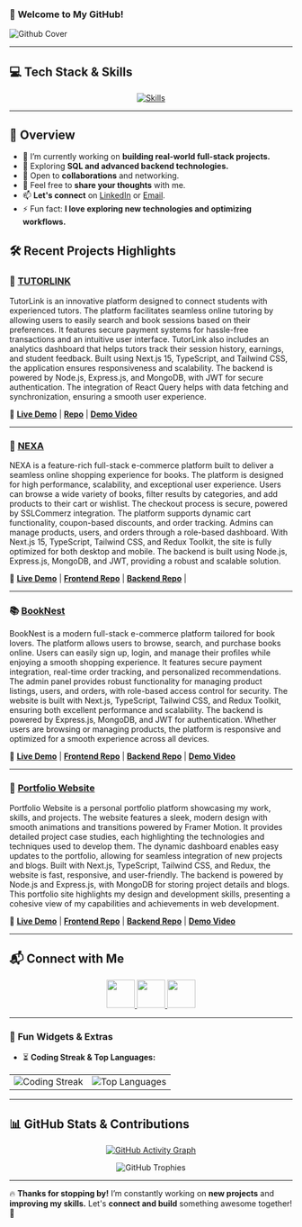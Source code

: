 ### 🚀 **Welcome to My GitHub!**

![Github Cover](./images/Banner-Github.gif)

---

## 💻 **Tech Stack & Skills**

<p align="center">
  <a href="#"><img src="https://skillicons.dev/icons?i=html,css,tailwind,js,ts,react,redux,next,nodejs,express,mongodb,postman,figma" alt="Skills" /></a>
</p>

---

## 🚀 **Overview**

- 🔭 I’m currently working on **building real-world full-stack projects.**
- 🌱 Exploring **SQL and advanced backend technologies.**
- 🤝 Open to **collaborations** and networking.
- 💬 Feel free to **share your thoughts** with me.
- 📫 **Let's connect** on [LinkedIn](https://www.linkedin.com/in/md-shakilhossain) or [Email](mailto:mrshakilhossain@outlook.com).
- ⚡ Fun fact: **I love exploring new technologies and optimizing workflows.**

## 🛠️ **Recent Projects Highlights**

### 🚀 [**TUTORLINK**](https://tutor-link-web.vercel.app)

TutorLink is an innovative platform designed to connect students with experienced tutors. The platform facilitates seamless online tutoring by allowing users to easily search and book sessions based on their preferences. It features secure payment systems for hassle-free transactions and an intuitive user interface. TutorLink also includes an analytics dashboard that helps tutors track their session history, earnings, and student feedback. Built using Next.js 15, TypeScript, and Tailwind CSS, the application ensures responsiveness and scalability. The backend is powered by Node.js, Express.js, and MongoDB, with JWT for secure authentication. The integration of React Query helps with data fetching and synchronization, ensuring a smooth user experience.

🔗 **[Live Demo](https://tutor-link-web.vercel.app)** | [**Repo**](https://github.com/Shakilofficial/tutor-link.git) | [**Demo Video**](https://drive.google.com/file/d/1N5F7j7pJMCdSdqy8DQcU_JiwhSq27-Mf/view)

---


### 🛒 [**NEXA**](https://ecom-nexa-web.vercel.app)
NEXA is a feature-rich full-stack e-commerce platform built to deliver a seamless online shopping experience for books. The platform is designed for high performance, scalability, and exceptional user experience. Users can browse a wide variety of books, filter results by categories, and add products to their cart or wishlist. The checkout process is secure, powered by SSLCommerz integration. The platform supports dynamic cart functionality, coupon-based discounts, and order tracking. Admins can manage products, users, and orders through a role-based dashboard. With Next.js 15, TypeScript, Tailwind CSS, and Redux Toolkit, the site is fully optimized for both desktop and mobile. The backend is built using Node.js, Express.js, MongoDB, and JWT, providing a robust and scalable solution.

🔗 **[Live Demo](https://ecom-nexa-web.vercel.app)** | [**Frontend Repo**](https://github.com/Shakilofficial/nextmart-client.git) | [**Backend Repo**](https://github.com/Shakilofficial/nextmart-server.git) |

---

### 📚 [**BookNest**](https://booknest-blond.vercel.app)

BookNest is a modern full-stack e-commerce platform tailored for book lovers. The platform allows users to browse, search, and purchase books online. Users can easily sign up, login, and manage their profiles while enjoying a smooth shopping experience. It features secure payment integration, real-time order tracking, and personalized recommendations. The admin panel provides robust functionality for managing product listings, users, and orders, with role-based access control for security. The website is built with Next.js, TypeScript, Tailwind CSS, and Redux Toolkit, ensuring both excellent performance and scalability. The backend is powered by Express.js, MongoDB, and JWT for authentication. Whether users are browsing or managing products, the platform is responsive and optimized for a smooth experience across all devices.

🔗 **[Live Demo](https://booknest-blond.vercel.app)** | [**Frontend Repo**](https://github.com/Shakilofficial/bookNest-client.git) | [**Backend Repo**](https://github.com/Shakilofficial/bookNest-server.git) | [**Demo Video**](https://drive.google.com/file/d/1GARhg0KL9KvNqonQexFuEd6hXiccUSi0/view)

---

### 🎨 [**Portfolio Website**](https://shakil-tawny.vercel.app)

Portfolio Website is a personal portfolio platform showcasing my work, skills, and projects. The website features a sleek, modern design with smooth animations and transitions powered by Framer Motion. It provides detailed project case studies, each highlighting the technologies and techniques used to develop them. The dynamic dashboard enables easy updates to the portfolio, allowing for seamless integration of new projects and blogs. Built with Next.js, TypeScript, Tailwind CSS, and Redux, the website is fast, responsive, and user-friendly. The backend is powered by Node.js and Express.js, with MongoDB for storing project details and blogs. This portfolio site highlights my design and development skills, presenting a cohesive view of my capabilities and achievements in web development.

🔗 **[Live Demo](https://shakil-tawny.vercel.app)** | [**Frontend Repo**](https://github.com/Shakilofficial/portfolio-client.git) | [**Backend Repo**](https://github.com/Shakilofficial/portfolio-server.git) | [**Demo Video**](https://drive.google.com/file/d/1G0u7BVb99tnnNps1LVl3K8pcsIBx8cnr/view)

---

## 📬 **Connect with Me**

<p align="center">
  <a href="https://www.facebook.com/iamshakilhossain">
    <img height="50" src="https://img.shields.io/badge/Facebook-1877F2?style=for-the-badge&logo=facebook&logoColor=white"/>
  </a>
  <a href="https://www.linkedin.com/in/md-shakilhossain">
    <img height="50" src="https://img.shields.io/badge/LinkedIn-0077B5?style=for-the-badge&logo=linkedin&logoColor=white"/>
  </a>
  <a href="mailto:mrshakilhossain@outlook.com">
    <img height="50" src="https://img.shields.io/badge/Email-D14836?style=for-the-badge&logo=gmail&logoColor=white"/>
  </a>
</p>

---

### 🎯 **Fun Widgets & Extras**

- ⏳ **Coding Streak & Top Languages:**

<div align="center">
  <table>
    <tr>
      <td>
        <img src="https://github-readme-streak-stats.herokuapp.com?user=Shakilofficial&theme=algolia&border_radius=5" alt="Coding Streak"/>
      </td>
      <td>
        <img src="https://github-readme-stats.vercel.app/api/top-langs/?username=Shakilofficial&layout=compact&theme=algolia" alt="Top Languages"/>
      </td>
    </tr>
  </table>
</div>

---

## 📊 **GitHub Stats & Contributions**

<p align="center">
  <a href="https://github.com/Shakilofficial">
    <img src="https://github-readme-activity-graph.vercel.app/graph?username=Shakilofficial&theme=algolia" alt="GitHub Activity Graph"/>
  </a>
</p>

<p align="center">
  <img src="https://github-profile-trophy.vercel.app/?username=Shakilofficial&theme=algolia&no-frame=true&margin-w=15" alt="GitHub Trophies" />
</p>

---

🔥 **Thanks for stopping by!** I’m constantly working on **new projects** and **improving my skills.** Let's **connect and build** something awesome together! 🚀
